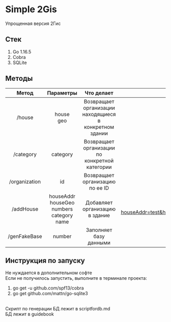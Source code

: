 # Simple 2Gis
Упрощенная версия 2Гис

## Стек
1. Go 1.16.5
2. Cobra
3. SQLite

## Методы

| Метод       | Параметры                 | Что делает | Пример
| :---------------------: |:----------------------------:| :----:| :----:|
| /house     |  house <br> geo | Возвращает организации находящиеся в конкретном здании | http://127.0.0.1:9999/house?addr=test&geo=12.345/43.546 |
| /category   | category |   Возвращает организации по конкретной категории | http://127.0.0.1:9999/category?category=test/sub/auto |
| /organization  | id |   Возвращает организацию по ее ID | http://127.0.0.1:9999/organization?id=1 | 
| /addHouse | houseAddr<br>houseGeo<br>numbers<br>category<br>name | Добавляет организацию в здание | http://127.0.0.1:9999/addHouse?houseAddr=test&houseGeo=12.345/43.546&numbers=89990007766/76665554433&category=test/sub/auto&name=newTestName |
| /genFakeBase | number | Заполняет базу данными | http://127.0.0.1:9999/genFakeBase?number=4 |

## Инструкция по запуску
Не нуждается в дополнительном софте<br>
Если не получилось запустить, выполните в терминале проекта: <br>
1. go get -u github.com/spf13/cobra
2. go get github.com/mattn/go-sqlite3

<br>Скрипт по генерации БД лежит в scriptfordb.md<br>
БД лежит в guidebook